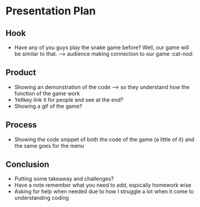 # Presentation Plan

## Hook
* Have any of you guys play the snake game before? Well, our game will be similar to that. --> audience making connection to our game :cat-nod:

## Product
* Showing an demonstration of the code --> so they understand how the function of the game work
 * Yellkey link it for people and see at the end?
 * Showing a gif of the game?

## Process
* Showing the code snippet of both the code of the game (a little of it) and the same goes for the menu

## Conclusion
* Putting some takeaway and challenges?
 * Have a note remember what you need to add, espically homework wise
 * Asking for help when needed due to how I struggle a lot when it come to understanding coding

<!-- EXAMPLE

## Hook
* Verbal riddle of GGD

## Product
* GIF/Demo of example/non-example

## Process
* Flowchart of plan
  * MVP: noun -> door -> yes/no
  * Beyond MVP: noun -> word relation API -> noun API -> yes/no, with counterexample
* Code snippets of:
  * MVP
  * Both APIs
  * Challenge with API keys

## Conclusion
* [URL to project]
* Takeaways
  * Less = more: the heart of the riddle was one line of code; it obviously took more to make the entire thing work, but one complicated line of regular expressions was essentially the solution to the riddle
  * Expect the unexpected: it’s important to budget time for things you don’t account for; for example, I didn’t consider the fact that I would need another entire API to detect nouns
  * Determination is key: ironically enough, I had to make my API keys private. At first, it didn’t seem like it was possible, which meant I couldn’t publish my app. But after all of that hard work, I was determined to find a solution, and I found it in config variables.
* "Presentation can’t, but a speech can"


-->
